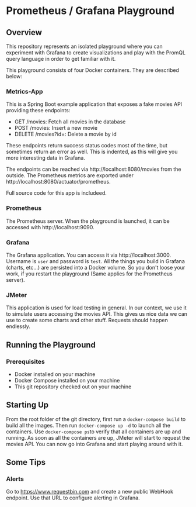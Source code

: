 # Prometheus / Grafana Playground

## Overview
This repository represents an isolated playground where you can experiment with Grafana to create visualizations and play with the PromQL query language in order to get familiar with it.

This playground consists of four Docker containers. They are described below:

### Metrics-App
This is a Spring Boot example application that exposes a fake movies API providing these endpoints:
- GET /movies: Fetch all movies in the database
- POST /movies: Insert a new movie
- DELETE /movies?id=<id>: Delete a movie by id

These endpoints return success status codes most of the time, but sometimes return an error as well. This is indented, as this will give you more interesting data in Grafana.

The endpoints can be reached via http://localhost:8080/movies from the outside. The Prometheus metrics are exported under http://localhost:8080/actuator/prometheus.

Full source code for this app is includeed.

### Prometheus
The Prometheus server. When the playground is launched, it can be accessed with http://localhost:9090. 

### Grafana
The Grafana application. You can access it via http://localhost:3000. Username is `user` and password is `test`. All the things you build in Grafana (charts, etc...) are persisted into a Docker volume. So you don't loose your work, if you restart the playground (Same applies for the Prometheus server).

### JMeter
This application is used for load testing in general. In our context, we use it to simulate users accessing the movies API. This gives us nice data we can use to create some charts and other stuff. Requests should happen endlessly.

## Running the Playground

### Prerequisites
- Docker installed on your machine
- Docker Compose installed on your machine
- This git repository checked out on your machine

## Starting Up
From the root folder of the git directory, first run a `docker-compose build` to build all the images. Then run `docker-compose up -d` to launch all the containers. Use `docker-compose ps`to verify that all containers are up and running. As soon as all the containers are up, JMeter will start to request the movies API. You can now go into Grafana and start playing around with it.

## Some Tips

### Alerts
Go to https://www.requestbin.com and create a new public WebHook endpoint. Use that URL to configure alerting in Grafana.